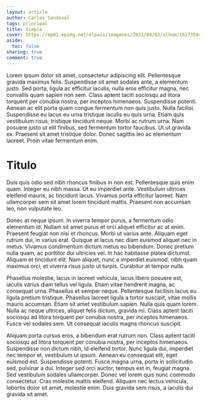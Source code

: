 ```yaml
---
layout: article
author: Carlos Sandoval
tags: principal
title: Simple
cover: https://ep01.epimg.net/elpais/imagenes/2021/04/02/album/1617358467_015666_1617366075_noticia_normal.jpg
aside:
  toc: false
sharing: true
comment: true
---
```

Lorem ipsum dolor sit amet, consectetur adipiscing elit. Pellentesque gravida maximus felis. Suspendisse sit amet sodales ante, a elementum justo. Sed porta, ligula ac efficitur iaculis, nulla eros efficitur magna, nec convallis quam sapien non sem. Class aptent taciti sociosqu ad litora torquent per conubia nostra, per inceptos himenaeos. Suspendisse potenti. Aenean ac elit porta quam congue fermentum non quis justo. Nulla facilisi. Suspendisse eu lacus eu urna tristique iaculis eu quis urna. Etiam quis vestibulum risus, tristique tincidunt neque. Morbi ac rutrum urna. Nam posuere justo ut elit finibus, sed fermentum tortor faucibus. Ut ut gravida ex. Praesent sit amet tristique dolor. Donec sagittis leo ac elementum laoreet. Proin vitae fermentum enim.

# Titulo
Duis quis odio sed nibh rhoncus finibus in non est. Pellentesque quis enim quam. Integer eu nibh massa. Ut eu imperdiet ante. Vestibulum ultrices eleifend mauris, ac tincidunt lacus. Vivamus porta efficitur laoreet. Nam ullamcorper sem sit amet lorem tincidunt mattis. Praesent non accumsan leo, non vulputate leo.

Donec at neque ipsum. In viverra tempor purus, a fermentum odio elementum id. Nullam sit amet purus et orci aliquet efficitur ac at enim. Praesent feugiat non nisi et rhoncus. Morbi ut varius ante. Aliquam eget rutrum dui, in varius erat. Quisque at lacus nec diam euismod aliquet nec in metus. Vivamus condimentum dictum metus eu bibendum. Donec pretium nulla quam, ac porttitor dui ultricies vel. In hac habitasse platea dictumst. Aliquam et tincidunt elit. Nam aliquet, nunc a imperdiet euismod, nibh quam maximus orci, et viverra risus justo ut turpis. Curabitur at tempor nulla.

Phasellus molestie, lacus in laoreet vehicula, lacus libero posuere est, iaculis varius diam tellus vel ligula. Etiam vitae hendrerit magna, ac consequat urna. Phasellus et semper neque. Pellentesque facilisis lacus eu ligula pretium tristique. Phasellus laoreet ligula a tortor suscipit, vitae mollis mauris accumsan. Etiam sit amet vestibulum sapien. Nulla quis quam lorem. Nulla ac neque ultrices, aliquet felis dictum, gravida mi. Class aptent taciti sociosqu ad litora torquent per conubia nostra, per inceptos himenaeos. Fusce vel sodales sem. Ut consequat iaculis magna rhoncus suscipit.

Aliquam porta cursus eros, a bibendum erat rutrum non. Class aptent taciti sociosqu ad litora torquent per conubia nostra, per inceptos himenaeos. Suspendisse non dictum nibh, id eleifend tortor. Nunc ligula dui, imperdiet nec tempor et, vestibulum ut ipsum. Aenean eu consequat elit, eget euismod est. Suspendisse potenti. Fusce magna urna, porta in sollicitudin sed, pulvinar a dui. Integer sed orci auctor, tempus est in, feugiat magna. Sed vestibulum sodales ullamcorper. Donec vel lorem quis nunc commodo consectetur. Cras molestie mattis eleifend. Aliquam nec lectus vehicula, lobortis dolor sit amet, molestie enim. Duis gravida sem risus, a iaculis dui gravida sit amet.
